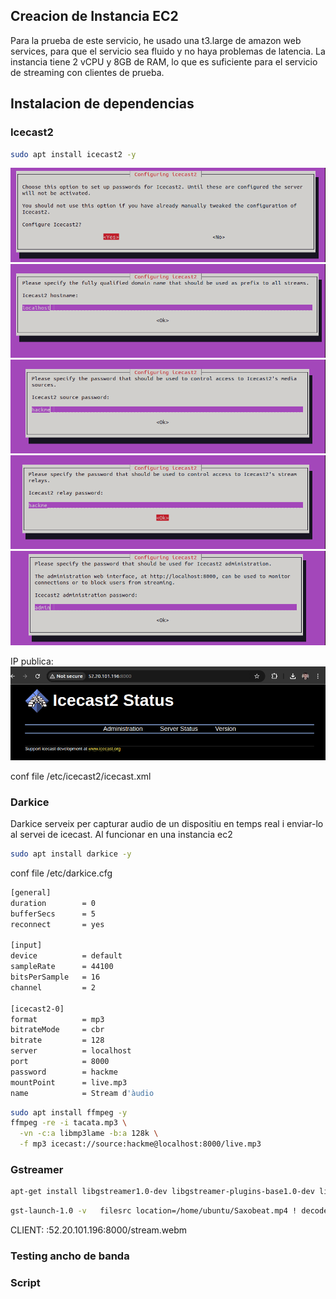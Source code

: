 ## Creacion de Instancia EC2

Para la prueba de este servicio, he usado una t3.large de amazon web services, para que el servicio sea fluido y no haya problemas de latencia. La instancia tiene 2 vCPU y 8GB de RAM, lo que es suficiente para el servicio de streaming con clientes de prueba.

## Instalacion de dependencias



### Icecast2
```bash
sudo apt install icecast2 -y
```

![img.png](img.png)
![img_1.png](img_1.png)
![img_2.png](img_2.png)
![img_3.png](img_3.png)
![img_4.png](img_4.png)

IP publica:
![img_5.png](img_5.png)

conf file /etc/icecast2/icecast.xml

### Darkice

Darkice serveix per capturar audio de un dispositiu en temps real i enviar-lo al servei de icecast.
Al funcionar en una instancia ec2

```bash
sudo apt install darkice -y
```

conf file /etc/darkice.cfg
```bash
[general]
duration        = 0
bufferSecs      = 5
reconnect       = yes

[input]
device          = default
sampleRate      = 44100
bitsPerSample   = 16
channel         = 2

[icecast2-0]
format          = mp3
bitrateMode     = cbr
bitrate         = 128
server          = localhost
port            = 8000
password        = hackme
mountPoint      = live.mp3
name            = Stream d'àudio
```

```bash
sudo apt install ffmpeg -y
ffmpeg -re -i tacata.mp3 \
  -vn -c:a libmp3lame -b:a 128k \
  -f mp3 icecast://source:hackme@localhost:8000/live.mp3
```

### Gstreamer
```bash
apt-get install libgstreamer1.0-dev libgstreamer-plugins-base1.0-dev libgstreamer-plugins-bad1.0-dev gstreamer1.0-plugins-base gstreamer1.0-plugins-good gstreamer1.0-plugins-bad gstreamer1.0-plugins-ugly gstreamer1.0-libav gstreamer1.0-tools gstreamer1.0-x gstreamer1.0-alsa gstreamer1.0-gl gstreamer1.0-gtk3 gstreamer1.0-qt5 gstreamer1.0-pulseaudio
```
```bash
gst-launch-1.0 -v   filesrc location=/home/ubuntu/Saxobeat.mp4 ! decodebin name=d   d. ! queue ! videoconvert ! vp8enc target-bitrate=2000000 deadline=1 !        queue ! webmmux name=mux streamable=true !        shout2send ip=127.0.0.1 port=8000 mount=/stream.webm password=hackme   d. ! queue ! audioconvert ! audioresample ! vorbisenc quality=0.5 ! queue ! mux.
```

CLIENT: :52.20.101.196:8000/stream.webm

### Testing ancho de banda


### Script


